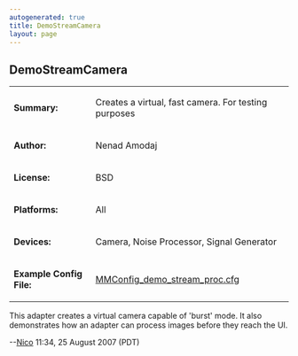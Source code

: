 ```yaml
---
autogenerated: true
title: DemoStreamCamera
layout: page
---
```


## DemoStreamCamera

<table>
<tr>
<td markdown="1">

**Summary:**

</td>
<td markdown="1">

Creates a virtual, fast camera. For testing purposes

</td>
</tr>
<tr>
<td markdown="1">

**Author:**

</td>
<td markdown="1">

Nenad Amodaj

</td>
</tr>
<tr>
<td markdown="1">

**License:**

</td>
<td markdown="1">

BSD

</td>
</tr>
<tr>
<td markdown="1">

**Platforms:**

</td>
<td markdown="1">

All

</td>
</tr>
<tr>
<td markdown="1">

**Devices:**

</td>
<td markdown="1">

Camera, Noise Processor, Signal Generator

</td>
</tr>
<tr>
<td markdown="1">

**Example Config File:**

</td>
<td markdown="1">

[MMConfig_demo_stream_proc.cfg](media/MMConfig_demo_stream_proc.cfg "wikilink")

</td>
</tr>
</table>

This adapter creates a virtual camera capable of 'burst' mode. It also
demonstrates how an adapter can process images before they reach the UI.

--[Nico](User:Nico "wikilink") 11:34, 25 August 2007 (PDT)

